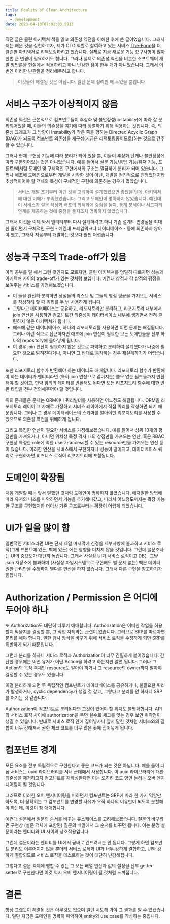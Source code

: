 ```yaml
---
title: Reality of Clean Architecture
tags:
  - development
date: 2023-04-10T07:01:03.591Z
---
```


직전 글은 클린 아키텍쳐 책을 읽고 의존성 역전을 이해한 후에 쓴 글이었습니다. 그래서 저는 배운 것을 실천하고자, 제가 CTO 역할로 참여하고 있는 서비스 [The-Form](https://the-form.io)을 더 클린한 아키텍쳐로 리팩토링하려고 했습니다. 실제로 지금 새로운 기능 요구사항이 많아 한번 큰 변경이 필요하기도 합니다. 그러나 실제로 의존성 역전을 비롯한 소프트웨어 개발 방법론을 현실에서 적용하려고 하니 난감한 점이 한두 개가 아니었습니다. 그래서 이번엔 이러한 난관들을 정리해두려고 합니다.

> 이것들이 해결된 것은 아닙니다. 일단 문제 정리만 해 두었을 뿐입니다.

# 서비스 구조가 이상적이지 않음

의존성 역전은 근본적으로 컴포넌트들이 추상화 및 불안정성(instability)에 따라 잘 분리되어있을 때, 이들의 의존성을 여기에 따라 정렬하기 위해 적용하는 것입니다. 즉, 의존성 그래프가 그 방향이 Instability가 작은 쪽을 향하는 Directed Acyclic Graph (DAG)가 되도록 컴포넌트 의존성을 재구성(지금은 리팩토링중이므로)하는 것으로 간주할 수 있습니다.

그러나 현재 구현상 기능에 따라 분리가 되어 있을 뿐, 이들이 추상화 단계나 불안정성에 따라 구분되어있는 것은 아니었습니다. 예를 들어서 설문 기능/응답 기능/유저 기능, 프론트/백처럼 도메인 및 구체적인 구현에서의 구조는 깔끔하게 분리가 되어 있습니다. 그러나 애초에 도메인으로부터 개발을 시작한 것이 아닌, 개발을 점진적으로 진행했던지라 추상적이어야 할 객체의 특성이 구체적인 구현에 의존하는 경우가 많았습니다.

> 서비스 개발 초기부터 이런 것을 고려하여 설계했었으면 좋았을 텐데, 아키텍쳐에 대한 이해가 부족했었습니다. 그리고 도메인이 명확하지 않았습니다. 예컨대 이 서비스가 설문 작성과 배포의 최적화에 중점을 둘지, 통계 분석이나 서드파티 연계를 제공하는 것에 중점을 둘지조차 명확하지 않았습니다.

그래서 이것을 이제 와서 엔티티부터 다시 설계하려고 하니 기존 설계의 변경점을 최대한 줄이면서 구체적인 구현 - 예컨대 프레임워크나 데이터베이스 - 등에 의존하지 않아야 했고, 그래서 처음부터 개발하는 것보다 훨씬 어렵습니다.

# 성능과 구조의 Trade-off가 있음

아직 공부를 덜 해서 그런 것인지도 모르지만, 클린 아키텍쳐를 엄밀히 따르자면 성능과 아키텍쳐 사이의 trade-off가 있는 것처럼 보입니다. 예컨대 상점과 각 상점의 평점을 보여주는 서비스를 가정해보겠습니다.

- 이 둘을 완전히 분리하면 상점들의 리스트 및 그들의 평점 평균을 가져오는 서비스를 작성하려 할 때 쿼리를 두 번 사용하게 됩니다.
- 그렇다고 데이터베이스는 공유하고, 리포지토리만 분리하고, 리포지토리 내부에서 join 연산을 사용하면 컴포넌트간 의존성이 데이터베이스 내부에 생기면서 전혀 클린하지 않은 아키텍쳐가 됩니다.
- 애초에 같은 데이터베이스, 하나의 리포지토리를 사용하면 이런 문제는 해결됩니다. 그러나 이런 식으로 접근하자면 애초에 join 연산이 필요한 모든 도메인들을 전부 하나의 repository에 몰아넣게 됩니다.
- 이 경우 join 연산이 필요하지 않은 것으로 파악하고 분리하여 설계했다가 나중에 필요한 것으로 밝혀진다거나, 아니면 그 반대로 동작하는 경우 재설계하기가 어렵습니다.

또한 리포지토리 함수가 반환해야 하는 데이터도 애매합니다. 리포지토리 함수가 반환해야 하는 데이터가 엔티티라면 (특히 join 연산으로 얻어지는) 쓸모 없는 필드들까지 반환해야 할 것이고, 만약 임의의 데이터를 반환해도 된다면 모든 리포지토리 함수에 대한 반환 타입을 전부 정의해주어야 할 것입니다.

위의 문제들은 문제는 ORM이나 쿼리빌더를 사용하면 어느정도 해결됩니다. ORM을 리포지토리 레이어 그 자체로 가정하고 서비스 레이어에서 직접 쿼리를 작성하면 되기 때문입니다. 그러나 그 경우 데이터베이스의 스키마를 알아야만 리포지토리를 사용할 수 있으므로 의존성 역전을 위배하게 됩니다.

그리고 복잡한 연산이 필요한 서비스를 가정해보겠습니다. 예를 들어서 상위 10개의 평점만을 가져오거나, 아니면 위치상 특정 격자 내의 상점만을 가져오는 연산, 혹은 RBAC 구현상 특정한 role에 속한 user가 access할 수 있는 resource만을 가져오는 연산 등이 있습니다. 이러한 연산을 서비스에서 구현하자니 성능이 떨어지고, 데이터베이스 쿼리로 구현하자면 비즈니스 로직이 리포지토리에 포함됩니다.

# 도메인이 확장됨

처음 개발할 때는 앞서 말했던 것처럼 도메인이 명확하지 않았습니다. 애자일한 방법에 따라 유저의 니즈를 파악하면서 기능을 추가해나갔고, 따라서 어느정도까지는 확장 가능한 구조를 구현했지만 더이상 기존 구조로부터는 확장이 어렵게 되었습니다.

# UI가 일을 많이 함

일반적인 서비스라면 UI는 단지 제일 마지막에 신경쓸 세부사항에 불과하고 서비스 로직(그게 프론트에 있든, 백에 있든) 에는 영향을 미치지 않을 것입니다. 그런데 설문조사는 UI의 중요도가 대단히 높습니다. 그래서 사실상 UI가 서비스 로직이고 DB는 그냥 json 저장소에 불과하며 (사실상 파일시스템으로 구현해도 별 문제 없는) 백은 데이터 권한 관리만을 수행하지 별다른 연산을 하지 않습니다. 그래서 다른 구현을 참고하기가 힘듭니다.

# Authorization / Permission 은 어디에 두어야 하나

또 Authorization도 대단히 다루기 애매합니다. Authorization은 어떠한 작업을 허용할지 막을지를 결정할 뿐, 그 작업 자체와는 관련이 없습니다. 그러므로 SRP를 따르자면 분리를 해야 합니다. 권한 검사 방식을 바꾸기 위해 서비스 로직을 수정하게 되면 SRP를 위반하게 되기 때문입니다.

그런데 분리를 하자니 서비스 로직과 Authorization이 너무 긴밀하게 붙어있습니다. 간단한 경우에는 어떤 유저가 어떤 Action을 하려고 하는지만 알면 됩니다. 그러나 그 Action의 목적 객체인 resource도 알아야 하거나 그 resource의 owner까지 알아야 결정할 수 있는 경우도 있습니다.

이걸 분리하게 되면 두 독립적인 컴포넌트가 데이터베이스를 공유하거나, 불필요한 쿼리가 발생하거나, cyclic dependency가 생길 것 같고, 그렇다고 분리를 안 하자니 SRP를 어기는 것 같습니다.

Authorization이 컴포넌트로 분리된다면 그것이 있어야 할 위치도 불명확합니다. API와 서비스 로직 사이에 authorization을 두면 실수로 체크를 잊는 경우 보안 취약점이 생길 수 있습니다. 반대로 서비스 로직 안에 집어넣자니 앞서 말한 것처럼 서비스와의 결합이 너무 강해져서 권한 체크 코드를 너무 많은 곳에 집어넣게 됩니다.

# 컴포넌트 경계

모든 요소를 전부 독립적으로 구현한다고 좋은 코드가 되는 것은 아닙니다. 예를 들어 더폼 서비스는 uuid 라이브러리를 서너 군데에서 사용합니다. 이 uuid 라이브러리에 대한 의존성을 제거하고자 컴포넌트를 재작성한다면 이는 오히려 코드 양만 늘리는 오버 엔지니어링이 될 것입니다.

그러므로 이러한 오버 엔지니어링을 피하면서 컴포넌트는 SRP에 따라 한 가지 역할만 하도록, 더 정확히는 그 컴포넌트를 변경할 사유가 오직 하나의 이유만이 되도록 분할해야 하는데, 이것이 참 애매합니다.

예컨대 설문에서 질문의 순서를 바꾸는 유스케이스를 고려해보겠습니다. 질문의 바꾸려면 구현상 (설문 객체에 포함된) 질문의 배열에서 그 순서를 바꾸면 됩니다. 이는 분명 설문이라는 엔티티와 UI 사이의 상호작용입니다.

그런데 설문이라는 엔티티틀 UI에서 곧바로 건드려서는 안 됩니다. 그렇게 하면 컴포넌트 분리도 이루어지지 않을 뿐더러 서비스 로직과 UI가 너무 강하게 결합하고, UI와 강하게 결합되므로 서비스 로직을 테스트하는 것이 대단히 난감해집니다.

그렇다고 설문 객체에 행할 수 있는 그 모든 배열 연산과 값의 설정을 전부 getter-setter로 구현한다면 이것 역시 오버 엔지니어링이 될 것처럼 느껴집니다.

# 결론

항상 그랬듯이 해결된 것은 아무것도 없으며 일단 시도해 봐야 그 결과를 알 수 있겠습니다. 일단 지금은 도메인을 명확히 파악하여 entity와 use case를 작성하는 중입니다.
